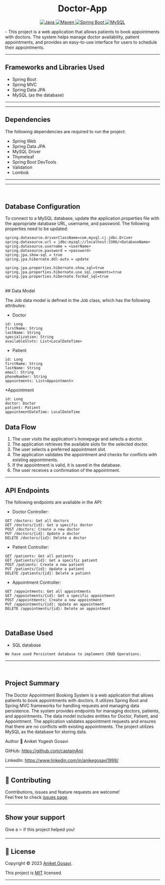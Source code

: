 <h1 align = "center"> Doctor-App </h1>
<p align="center">
  <a href="Java url">
    <img alt="Java" src="https://img.shields.io/badge/Java-8-blue.svg" />
  </a>
  <a href="Maven url">
    <img alt="Maven" src="https://img.shields.io/badge/Maven-3.6.3-blue.svg" />
  </a>
  <a href="Spring Boot url">
    <img alt="Spring Boot" src="https://img.shields.io/badge/Spring%20Boot-2.5.0-brightgreen.svg" />
  </a>
  <a href="MySQL url">
    <img alt="MySQL" src="https://img.shields.io/badge/MySQL-8.0-blue.svg" />
  </a>
</p>
- This project is a web application that allows patients to book appointments with doctors. The system helps manage doctor availability, patient appointments, and provides an easy-to-use interface for users to schedule their appointments.

---
## Frameworks and Libraries Used
* Spring Boot
* Spring MVC
* Spring Data JPA
* MySQL (as the database)
---
---
## Dependencies
The following dependencies are required to run the project:

* Spring Web
* Spring Data JPA
* MySQL Driver
* Thymeleaf
* Spring Boot DevTools
* Validation
* Lombok
---
---
<br>

## Database Configuration
To connect to a MySQL database, update the application.properties file with the appropriate database URL, username, and password. The following properties need to be updated:
```
spring.datasource.driverClassName=com.mysql.cj.jdbc.Driver
spring.datasource.url = jdbc:mysql://localhost:3306/<DatabaseName>
spring.datasource.username = <userName>
spring.datasource.password = <password>
spring.jpa.show-sql = true
spring.jpa.hibernate.ddl-auto = update

spring.jpa.properties.hibernate.show_sql=true
spring.jpa.properties.hibernate.use_sql_comments=true
spring.jpa.properties.hibernate.format_sql=true

```
<br>
## Data Model

The Job data model is defined in the Job class, which has the following attributes:
<br>

* Doctor
```
id: Long
firstName: String
lastName: String
specialization: String
availableSlots: List<LocalDateTime>
```

* Patient
```
id: Long
firstName: String
lastName: String
email: String
phoneNumber: String
appointments: List<Appointment>
```
 
*Appointment
```
id: Long
doctor: Doctor
patient: Patient
appointmentDateTime: LocalDateTime
```

## Data Flow
1. The user visits the application's homepage and selects a doctor.
2. The application retrieves the available slots for the selected doctor.
3. The user selects a preferred appointment slot.
4. The application validates the appointment and checks for conflicts with existing appointments.
5. If the appointment is valid, it is saved in the database.
6. The user receives a confirmation of the appointment.

---

## API Endpoints

The following endpoints are available in the API:

* Doctor Controller:
```
GET /doctors: Get all doctors
GET /doctors/{id}: Get a specific doctor
POST /doctors: Create a new doctor
PUT /doctors/{id}: Update a doctor
DELETE /doctors/{id}: Delete a doctor
```

* Patient Controller:
```
GET /patients: Get all patients
GET /patients/{id}: Get a specific patient
POST /patients: Create a new patient
PUT /patients/{id}: Update a patient
DELETE /patients/{id}: Delete a patient
```

* Appointment Controller:
```
GET /appointments: Get all appointments
GET /appointments/{id}: Get a specific appointment
POST /appointments: Create a new appointment
PUT /appointments/{id}: Update an appointment
DELETE /appointments/{id}: Delete an appointment
``` 
<br>

## DataBase Used
* SQL database
```
We have used Persistent database to implement CRUD Operations.
```
---
<br>

## Project Summary
The Doctor Appointment Booking System is a web application that allows patients to book appointments with doctors. It utilizes Spring Boot and Spring MVC frameworks for handling requests and managing data persistence. The system provides endpoints for managing doctors, patients, and appointments. The data model includes entities for Doctor, Patient, and Appointment. The application validates appointment requests and ensures that there are no conflicts with existing appointments. The project utilizes MySQL as the database for storing data.


Author
👤 Aniket Yogesh Gosavi

GitHub: https://github.com/captainAnii

LinkedIn: https://www.linkedin.com/in/anikegosavi1999/

--- 
## 🤝 Contributing

Contributions, issues and feature requests are welcome!<br />Feel free to check [issues page]("url").
    
---
    
## Show your support

Give a ⭐️ if this project helped you!
    
---
    
## 📝 License

Copyright © 2023 [Aniket Gosavi](https://github.com/captainAnii).<br />

This project is [MIT]("url") licensed.
    
---
